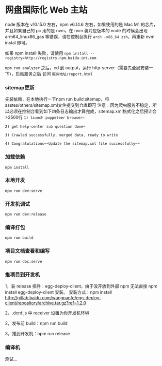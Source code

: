 # 网盘国际化 Web 主站

node 版本在 v10.15.0 左右，npm v6.14.6 左右，如果使用的是 Mac M1 的芯片，并且如果自己的 pc 用的是 nvm，在 nvm 装对应版本的 node 的时候会出现 arm64_linux86_gas 等错误，请在控制台执行 `arch -x86_64 zsh`，再重新 nvm instal 即可。

如果 npm install 失败，请使用 `npm install --registry=http://registry.npm.baidu-int.com`

`npm run analyzer` 之后，cd 到 output，运行 http-server（需要先全局安装一下），启动服务之后 访问 `服务地址/report.html`

### sitemap更新
先装依赖，在本地执行一下npm run build:sitemap，将asstes/others/sitemap.xml文件提交到仓库即可
注意：因为爬虫服务不稳定，所以必须在控制台看到如下四条日志输出才算完成，sitemap.xml格式化之后预计会 >2500行
`1) launch puppeteer browser~`

`2) get help-center sub question done~`

`3) Crawled successfully, merged data, ready to write`

`4) Congratulations~~Update the sitemap.xml file successfully~~`

### 加载依赖

```
npm install
```

### 本地开发

```
npm run dev:serve
```

### 开发机调试

```
npm run dev:release
```

### 编译打包

```
npm run build
```

### 项目文档查看和编写

```
npm run doc:serve
```

### 推项目到开发机

1，装 release 插件：egg-deploy-client，由于没开放到外部 npm 无法直接 npm install egg-deploy-client 安装。
安装方式：npm install http://gitlab.baidu.com/wangpanfe/egg-deploy-client/repository/archive.tar.gz?ref=1.2.0

2，.dcrd.js 中 receiver 设置为你开发机环境

2，发布前 build：npm run build

3，推到开发机：npm run release

### 编译机
测试...
